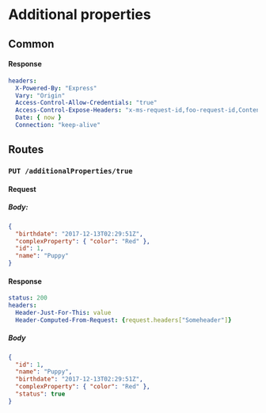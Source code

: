 # Additional properties

## Common

#### Response

```yaml
headers:
  X-Powered-By: "Express"
  Vary: "Origin"
  Access-Control-Allow-Credentials: "true"
  Access-Control-Expose-Headers: "x-ms-request-id,foo-request-id,Content-Type,value,Location,Azure-AsyncOperation,Retry-After"
  Date: { now }
  Connection: "keep-alive"
```

## Routes

### `PUT /additionalProperties/true`

#### Request

##### Body:

```json
{
  "birthdate": "2017-12-13T02:29:51Z",
  "complexProperty": { "color": "Red" },
  "id": 1,
  "name": "Puppy"
}
```

#### Response

```yaml
status: 200
headers:
  Header-Just-For-This: value
  Header-Computed-From-Request: {request.headers["Someheader"]}
```

##### Body

```json
{
  "id": 1,
  "name": "Puppy",
  "birthdate": "2017-12-13T02:29:51Z",
  "complexProperty": { "color": "Red" },
  "status": true
}
```
